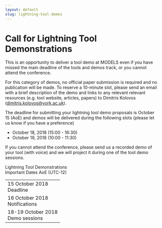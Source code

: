 ```yaml
---
layout: default
slug: lightning-tool-demos
---
```

<div class="row">
 <div class="col-md-8" markdown="1">

# Call for Lightning Tool Demonstrations

This is an opportunity to deliver a tool demo at MODELS even if you have missed the main deadline of the tools and demos track, or you cannot attend the conference. 

For this category of demos, no official paper submission is required and no publication will be made. To reserve a 10-minute slot, please send an email with a brief description of the demo and links to any relevant relevant resources (e.g. tool website, articles, papers) to Dimitris Kolovos (dimitris.kolovos@york.ac.uk).

The deadline for submitting your lightning tool demo proposals is October 15 (AoE) and demos will be delivered during the following slots (please let us know if you have a preference)

* October 18, 2018 (15:00 - 16:30)
* October 19, 2018 (10:00 - 11:30)

If you cannot attend the conference, please send us a recorded demo of your tool (with voice) and we will project it during one of the tool demo sessions.
</div>
<div id="dates" class="col-md-4">
    <div class="panel panel-primary" style="position: fixed;">
      <div class="panel-heading">
        <div class="panel-title">
           Lightning Tool Demonstrations <br>Important Dates  <span class="pull-right"> 
                                <span class="glyphicon glyphicon-globe"></span>
                                <span class="glyphicon glyphicon-time"></span>
                                AoE (UTC-12)
                              </span> <br /></div>
      </div>
      <table class="table table-hover important-dates-in-sidebar">
      <tbody>
      <tr>
      <td> 15 October 2018 <br />Deadline</td>
      </tr>
      <tr>
      <td> 16 October 2018 <br />Notifications</td>
      </tr>      
      <tr>
      <td> 18-19 October 2018 <br />Demo sessions </td>
      </tr>  
   </tbody>
   </table>  
  </div>
 </div>
</div>


